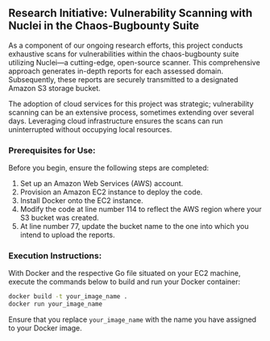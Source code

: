 ## Research Initiative: Vulnerability Scanning with Nuclei in the Chaos-Bugbounty Suite

As a component of our ongoing research efforts, this project conducts exhaustive scans for vulnerabilities within the chaos-bugbounty suite utilizing Nuclei—a cutting-edge, open-source scanner. This comprehensive approach generates in-depth reports for each assessed domain. Subsequently, these reports are securely transmitted to a designated Amazon S3 storage bucket.

The adoption of cloud services for this project was strategic; vulnerability scanning can be an extensive process, sometimes extending over several days. Leveraging cloud infrastructure ensures the scans can run uninterrupted without occupying local resources.

### Prerequisites for Use:
Before you begin, ensure the following steps are completed:

1. Set up an Amazon Web Services (AWS) account.
2. Provision an Amazon EC2 instance to deploy the code.
3. Install Docker onto the EC2 instance.
4. Modify the code at line number 114 to reflect the AWS region where your S3 bucket was created.
5. At line number 77, update the bucket name to the one into which you intend to upload the reports.

### Execution Instructions:
With Docker and the respective Go file situated on your EC2 machine, execute the commands below to build and run your Docker container:

```sh
docker build -t your_image_name .
docker run your_image_name
```

Ensure that you replace `your_image_name` with the name you have assigned to your Docker image.
